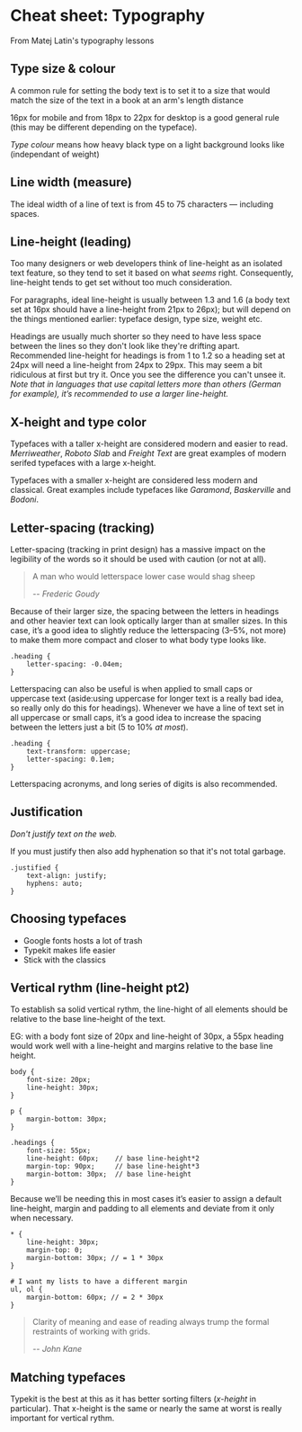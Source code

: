 # Cheat sheet: Typography

From Matej Latin's typography lessons

## Type size & colour

A common rule for setting the body text is to set it to a size that would match the size of the text in a book at an arm's length distance

16px for mobile and from 18px to 22px for desktop is a good general rule (this may be different depending on the typeface).

_Type colour_ means how heavy black type on a light background looks like (independant of weight)

## Line width (measure)

The ideal width of a line of text is from 45 to 75 characters — including spaces.

## Line-height (leading)

Too many designers or web developers think of line-height as an isolated text feature, so they tend to set it based on what _seems_ right. Consequently, line-height tends to get set without too much consideration.

For paragraphs, ideal line-height is usually between 1.3 and 1.6 (a body text set at 16px should have a line-height from 21px to 26px); but will depend on the things mentioned earlier: typeface design, type size, weight etc.

Headings are usually much shorter so they need to have less space between the lines so they don't look like they're drifting apart. Recommended line-height for headings is from 1 to 1.2 so a heading set at 24px will need a line-height from 24px to 29px. This may seem a bit ridiculous at first but try it. Once you see the difference you can't unsee it. _Note that in languages that use capital letters more than others (German for example), it’s recommended to use a larger line-height._

## X-height and type color

Typefaces with a taller x-height are considered modern and easier to read. _Merriweather_, _Roboto Slab_ and _Freight Text_ are great examples of modern serifed typefaces with a large x-height.

Typefaces with a smaller x-height are considered less modern and classical. Great examples include typefaces like _Garamond_, _Baskerville_ and _Bodoni_.

## Letter-spacing (tracking)

Letter-spacing (tracking in print design) has a massive impact on the legibility of the words so it should be used with caution (or not at all).

> A man who would letterspace lower case would shag sheep
>
> -- <cite>Frederic Goudy</cite>

Because of their larger size, the spacing between the letters in headings and other heavier text can look optically larger than at smaller sizes. In this case, it’s a good idea to slightly reduce the letterspacing (3–5%, not more) to make them more compact and closer to what body type looks like.

    .heading {
        letter-spacing: -0.04em;
    }

Letterspacing can also be useful is when applied to small caps or uppercase text (aside:using uppercase for longer text is a really bad idea, so really only do this for headings). Whenever we have a line of text set in all uppercase or small caps, it’s a good idea to increase the spacing between the letters just a bit (5 to 10% _at most_).

    .heading {
        text-transform: uppercase;
        letter-spacing: 0.1em;
    }

Letterspacing acronyms, and long series of digits is also recommended.

## Justification

*Don't justify text on the web.*

If you must justify then also add hyphenation so that it's not total garbage.

    .justified {
        text-align: justify;
        hyphens: auto;
    }

## Choosing typefaces

- Google fonts hosts a lot of trash
- Typekit makes life easier
- Stick with the classics

## Vertical rythm (line-height pt2)

To establish sa solid vertical rythm, the line-hight of all elements should be relative to the base line-height of the text.

EG: with a body font size of 20px and line-height of 30px, a 55px heading would work well with a line-height and margins relative to the base line height.

    body {
        font-size: 20px;
        line-height: 30px;
    }

    p {
        margin-bottom: 30px;
    }

    .headings {
        font-size: 55px;
        line-height: 60px;    // base line-height*2
        margin-top: 90px;     // base line-height*3
        margin-bottom: 30px;  // base line-height
    }

Because we’ll be needing this in most cases it’s easier to assign a default line-height, margin and padding to all elements and deviate from it only when necessary.

    * {
        line-height: 30px;
        margin-top: 0;
        margin-bottom: 30px; // = 1 * 30px
    }

    # I want my lists to have a different margin
    ul, ol {
        margin-bottom: 60px; // = 2 * 30px
    }

> Clarity of meaning and ease of reading always trump the formal restraints of working with grids.
>
> -- <cite>John Kane</cite>

## Matching typefaces

Typekit is the best at this as it has better sorting filters (_x-height_ in particular). That x-height is the same or nearly the same at worst is really important for vertical rythm.
